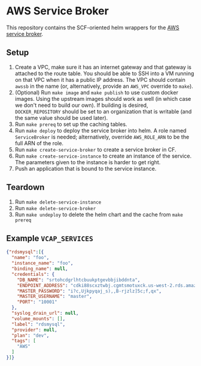 # AWS Service Broker

This repository contains the SCF-oriented helm wrappers for the [AWS service
broker].

[AWS service broker]: https://github.com/awslabs/aws-servicebroker

## Setup
1. Create a VPC, make sure it has an internet gateway and that gateway is
attached to the route table.  You should be able to SSH into a VM running on
that VPC when it has a public IP address.  The VPC should contain `awssb` in the
name (or, alternatively, provide an `AWS_VPC` override to `make`).
2. (Optional) Run `make image` and `make publish` to use custom docker images.
Using the upstream images should work as well (in which case we don't need to
build our own).  If building is desired, `DOCKER_REPOSITORY` should be set to
an organization that is writable (and the same value should be used later).
3. Run `make prereq` to set up the caching tables.
4. Run `make deploy` to deploy the service broker into helm.  A role named
`ServiceBroker` is needed; alternatively, override `AWS_ROLE_ARN` to be the full
ARN of the role.
5. Run `make create-service-broker` to create a service broker in CF.
6. Run `make create-service-instance` to create an instance of the service.  The
parameters given to the instance is harder to get right.
7. Push an application that is bound to the service instance.

## Teardown
1. Run `make delete-service-instance`
2. Run `make delete-service-broker`
3. Run `make undeploy` to delete the helm chart and the cache from `make prereq`

## Example `VCAP_SERVICES`

```json
{"rdsmysql":[{
  "name": "foo",
  "instance_name": "foo",
  "binding_name": null,
  "credentials": {
    "DB_NAME": "srtohcdgrlhtcbuukptgevbbjibddnta",
    "ENDPOINT_ADDRESS": "cdki88scxztwbj.cgmtsmotuxck.us-west-2.rds.amazonaws.com",
    "MASTER_PASSWORD": "i?c,Ujkpyqaj_s),,B-rjzlz]5c;f,qx",
    "MASTER_USERNAME": "master",
    "PORT": "10001"
  },
  "syslog_drain_url": null,
  "volume_mounts": [],
  "label": "rdsmysql",
  "provider": null,
  "plan": "dev",
  "tags": [
    "AWS"
  ]
}]}

```
